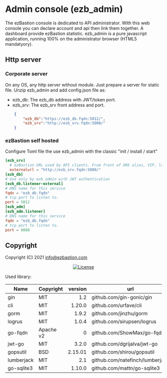 #  Admin console (ezb_admin)

The ezBastion console is dedicated to API administrator. With this web console you can 
declare account and api then link them together. A dashboard provide ezBastion statistic. 
ezb_admin is a pure javascript application, running 100% on the administrator browser 
(HTML5 mandatyory).

## Http server

### Corporate server
On any OS, any http server without module. Just prepare a server for static file.
Unzip ezb_admin and add config.json file as:
- ezb_db: The ezb_db address with JWT/token port.
- ezb_srv: The ezb_srv front address and port.
```json
    {
        "ezb_db":"https://ezb_db.fqdn:5012/",
        "ezb_srv":"http://esb_srv.fqdn:5000/"
    }
```
### ezBastion self hosted
Configure Toml file the use ezb_admin with the classic "init / install / start"
```toml
[ezb_srv]
  # ezBastion URL used by API clients. From front of DNS alias, VIP, load balancing... Like https://myserviceapi.corporate.com/
  externalurl = "http://esb_srv.fqdn:5000/"
[ezb_db]
# Use only by ezb_admin with JWT authentication
[ezb_db.listener-external]
# DNS name for this service
fqdn = "ezb_db.fqdn"
# tcp port to listen to.
port = 5012
[ezb_adm]
[ezb_adm.listener]
# DNS name for this service
fqdn = "ezb_db.fqdn"
# tcp port to listen to.
port = 8080

```


## Copyright

Copyright (C) 2021 info@ezbastion.com
<p align="center">
<a href="LICENSE"><img src="https://img.shields.io/badge/license-AGPL%20v3-blueviolet.svg?style=for-the-badge&logo=gnu" alt="License"></a></p>


Used library:

Name       | Copyright | version | url
-----------|-----------|--------:|----------------------------
gin        | MIT       | 1.2     | github.com/gin-gonic/gin
cli        | MIT       | 1.20.0  | github.com/urfave/cli
gorm       | MIT       | 1.9.2   | github.com/jinzhu/gorm
logrus     | MIT       | 1.0.4   | github.com/sirupsen/logrus
go-fqdn    | Apache v2 | 0       | github.com/ShowMax/go-fqdn
jwt-go     | MIT       | 3.2.0   | github.com/dgrijalva/jwt-go
gopsutil   | BSD       | 2.15.01 | github.com/shirou/gopsutil
lumberjack | MIT       | 2.1     | github.com/natefinch/lumberjack
go-sqlite3 | MIT       | 1.10.0  | github.com/mattn/go-sqlite3